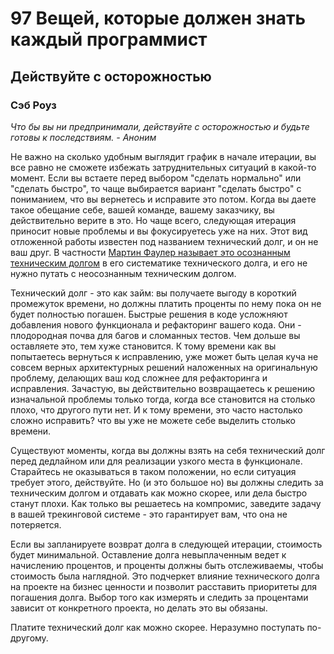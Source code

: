 # 97 Вещей, которые должен знать каждый программист
## Действуйте с осторожностью
### Сэб Роуз

_Что бы вы ни предпринимали, действуйте с осторожностью и будьте готовы к последствиям. - Аноним_

Не важно на сколько удобным выглядит график в начале итерации, вы все равно не сможете избежать затруднительных ситуаций в какой-то момент. Если вы встаете перед выбором "сделать нормально" или "сделать быстро", то чаще выбирается вариант "сделать быстро" с пониманием, что вы вернетесь и исправите это потом. Когда вы даете такое обещание себе, вашей команде, вашему заказчику, вы действительно верите в это. Но чаще всего, следующая итерация приносит новые проблемы и вы фокусируетесь уже на них. Этот вид отложенной работы известен под названием технический долг, и он не ваш друг. В частности [Мартин Фаулер называет это осознанным техническим долгом](https://martinfowler.com/bliki/TechnicalDebtQuadrant.html) в его систематике технического долга, и его не нужно путать с неосознанным техническим долгом. 

Технический долг - это как займ: вы получаете выгоду в короткий промежуток времени, но должны платить проценты по нему пока он не будет полностью погашен. Быстрые решения в коде усложняют добавления нового функционала и рефакторинг вашего кода. Они - плодородная почва для багов и сломанных тестов. Чем дольше вы оставляете это, тем хуже становится. К тому времени как вы попытаетесь вернуться к исправлению, уже может быть целая куча не совсем верных архитектурных решений наложенных на оригинальную проблему, делающих ваш код сложнее для рефакторинга и исправления. Зачастую, вы действительно возвращаетесь к решению изначальной проблемы только тогда, когда все становится на столько плохо, что другого пути нет. И к тому времени, это часто настолько сложно исправить? что вы уже не можете себе выделить столько времени.

Существуют моменты, когда вы должны взять на себя технический долг перед дедлайном или для реализации узкого места в функционале. Старайтесь не оказываться в таком положении, но если ситуация требует этого, действуйте. Но (и это большое но) вы должны следить за техническим долгом и отдавать как можно скорее, или дела быстро станут плохи. Как только вы решаетесь на компромис, заведите задачу в вашей трекинговой системе - это гарантирует вам, что она не потеряется. 

Если вы запланируете возврат долга в следующей итерации, стоимость будет минимальной. Оставление долга невыплаченным ведет к начислению процентов, и проценты должны быть отслеживаемы, чтобы стоимость была наглядной. Это подчеркет влияние технического долга на проекте на бизнес ценности и позволит расставить приоритеты для погашения долга. Выбор того как измерять и следить за процентами зависит от конкретного проекта, но делать это вы обязаны. 

Платите технический долг как можно скорее. Неразумно поступать по-другому.






